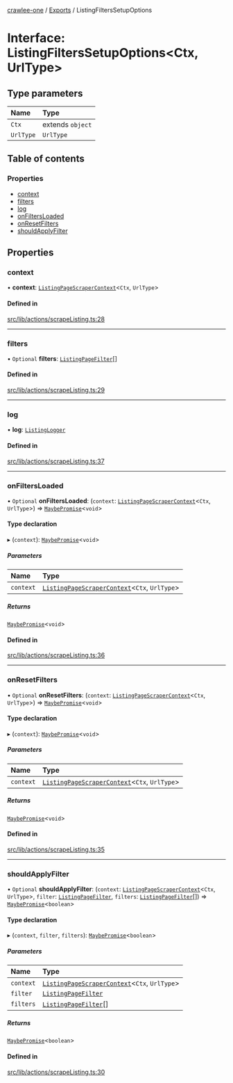 [crawlee-one](../README.md) / [Exports](../modules.md) / ListingFiltersSetupOptions

# Interface: ListingFiltersSetupOptions<Ctx, UrlType\>

## Type parameters

| Name | Type |
| :------ | :------ |
| `Ctx` | extends `object` |
| `UrlType` | `UrlType` |

## Table of contents

### Properties

- [context](ListingFiltersSetupOptions.md#context)
- [filters](ListingFiltersSetupOptions.md#filters)
- [log](ListingFiltersSetupOptions.md#log)
- [onFiltersLoaded](ListingFiltersSetupOptions.md#onfiltersloaded)
- [onResetFilters](ListingFiltersSetupOptions.md#onresetfilters)
- [shouldApplyFilter](ListingFiltersSetupOptions.md#shouldapplyfilter)

## Properties

### context

• **context**: [`ListingPageScraperContext`](ListingPageScraperContext.md)<`Ctx`, `UrlType`\>

#### Defined in

[src/lib/actions/scrapeListing.ts:28](https://github.com/JuroOravec/crawlee-one/blob/708935c/src/lib/actions/scrapeListing.ts#L28)

___

### filters

• `Optional` **filters**: [`ListingPageFilter`](ListingPageFilter.md)[]

#### Defined in

[src/lib/actions/scrapeListing.ts:29](https://github.com/JuroOravec/crawlee-one/blob/708935c/src/lib/actions/scrapeListing.ts#L29)

___

### log

• **log**: [`ListingLogger`](ListingLogger.md)

#### Defined in

[src/lib/actions/scrapeListing.ts:37](https://github.com/JuroOravec/crawlee-one/blob/708935c/src/lib/actions/scrapeListing.ts#L37)

___

### onFiltersLoaded

• `Optional` **onFiltersLoaded**: (`context`: [`ListingPageScraperContext`](ListingPageScraperContext.md)<`Ctx`, `UrlType`\>) => [`MaybePromise`](../modules.md#maybepromise)<`void`\>

#### Type declaration

▸ (`context`): [`MaybePromise`](../modules.md#maybepromise)<`void`\>

##### Parameters

| Name | Type |
| :------ | :------ |
| `context` | [`ListingPageScraperContext`](ListingPageScraperContext.md)<`Ctx`, `UrlType`\> |

##### Returns

[`MaybePromise`](../modules.md#maybepromise)<`void`\>

#### Defined in

[src/lib/actions/scrapeListing.ts:36](https://github.com/JuroOravec/crawlee-one/blob/708935c/src/lib/actions/scrapeListing.ts#L36)

___

### onResetFilters

• `Optional` **onResetFilters**: (`context`: [`ListingPageScraperContext`](ListingPageScraperContext.md)<`Ctx`, `UrlType`\>) => [`MaybePromise`](../modules.md#maybepromise)<`void`\>

#### Type declaration

▸ (`context`): [`MaybePromise`](../modules.md#maybepromise)<`void`\>

##### Parameters

| Name | Type |
| :------ | :------ |
| `context` | [`ListingPageScraperContext`](ListingPageScraperContext.md)<`Ctx`, `UrlType`\> |

##### Returns

[`MaybePromise`](../modules.md#maybepromise)<`void`\>

#### Defined in

[src/lib/actions/scrapeListing.ts:35](https://github.com/JuroOravec/crawlee-one/blob/708935c/src/lib/actions/scrapeListing.ts#L35)

___

### shouldApplyFilter

• `Optional` **shouldApplyFilter**: (`context`: [`ListingPageScraperContext`](ListingPageScraperContext.md)<`Ctx`, `UrlType`\>, `filter`: [`ListingPageFilter`](ListingPageFilter.md), `filters`: [`ListingPageFilter`](ListingPageFilter.md)[]) => [`MaybePromise`](../modules.md#maybepromise)<`boolean`\>

#### Type declaration

▸ (`context`, `filter`, `filters`): [`MaybePromise`](../modules.md#maybepromise)<`boolean`\>

##### Parameters

| Name | Type |
| :------ | :------ |
| `context` | [`ListingPageScraperContext`](ListingPageScraperContext.md)<`Ctx`, `UrlType`\> |
| `filter` | [`ListingPageFilter`](ListingPageFilter.md) |
| `filters` | [`ListingPageFilter`](ListingPageFilter.md)[] |

##### Returns

[`MaybePromise`](../modules.md#maybepromise)<`boolean`\>

#### Defined in

[src/lib/actions/scrapeListing.ts:30](https://github.com/JuroOravec/crawlee-one/blob/708935c/src/lib/actions/scrapeListing.ts#L30)
